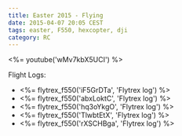 ```yaml
---
title: Easter 2015 - Flying
date: 2015-04-07 20:05 CEST
tags: easter, F550, hexcopter, dji
category: RC
---
```


<%= youtube('wMv7kbX5UCI') %>

Flight Logs:

* <%= flytrex_f550('iF5GrDTa', 'Flytrex log') %>
* <%= flytrex_f550('abxLoktC', 'Flytrex log') %>
* <%= flytrex_f550('hq3oYkgO', 'Flytrex log') %>
* <%= flytrex_f550('TlwbtEtX', 'Flytrex log') %>
* <%= flytrex_f550('rXSCHBga', 'Flytrex log') %>
